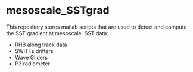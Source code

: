 # mesoscale_SSTgrad
This repository stores matlab scripts that are used to detect and compute the SST gradient at mesoscale. 
SST data: 
 - RHB along track data
 - SWITFs drifters
 - Wave Gliders
 - P3 radiometer
